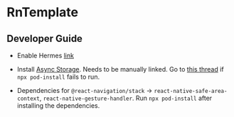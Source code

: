 # RnTemplate

## Developer Guide

- Enable Hermes [link](https://reactnative.dev/docs/hermes) 
- Install [Async Storage](https://react-native-async-storage.github.io/async-storage/). Needs to be manually linked. Go to [this thread](https://stackoverflow.com/questions/61479644/invalid-podfile-file-unable-to-locate-the-executable-node) if `npx pod-install` fails to run.

- Dependencies for `@react-navigation/stack` -> `react-native-safe-area-context`, `react-native-gesture-handler`. Run `npx pod-install` after installing the dependencies.
